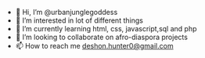 - 👋 Hi, I’m @urbanjunglegoddess
- 👀 I’m interested in lot of different things
- 🌱 I’m currently learning html, css, javascript,sql and php
- 💞️ I’m looking to collaborate on afro-diaspora projects
- 📫 How to reach me deshon.hunter0@gmail.com

<!---
urbanjunglegoddess/urbanjunglegoddess is a ✨ special ✨ repository because its `README.md` (this file) appears on your GitHub profile.
You can click the Preview link to take a look at your changes.
--->
